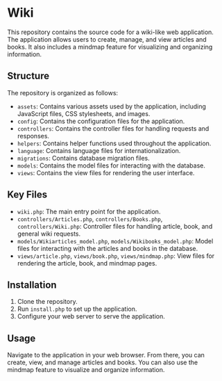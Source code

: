 # Wiki

This repository contains the source code for a wiki-like web application. The application allows users to create, manage, and view articles and books. It also includes a mindmap feature for visualizing and organizing information.

## Structure

The repository is organized as follows:

- `assets`: Contains various assets used by the application, including JavaScript files, CSS stylesheets, and images.
- `config`: Contains the configuration files for the application.
- `controllers`: Contains the controller files for handling requests and responses.
- `helpers`: Contains helper functions used throughout the application.
- `language`: Contains language files for internationalization.
- `migrations`: Contains database migration files.
- `models`: Contains the model files for interacting with the database.
- `views`: Contains the view files for rendering the user interface.

## Key Files

- `wiki.php`: The main entry point for the application.
- `controllers/Articles.php`, `controllers/Books.php`, `controllers/Wiki.php`: Controller files for handling article, book, and general wiki requests.
- `models/Wikiarticles_model.php`, `models/Wikibooks_model.php`: Model files for interacting with the articles and books in the database.
- `views/article.php`, `views/book.php`, `views/mindmap.php`: View files for rendering the article, book, and mindmap pages.

## Installation

1. Clone the repository.
2. Run `install.php` to set up the application.
3. Configure your web server to serve the application.

## Usage

Navigate to the application in your web browser. From there, you can create, view, and manage articles and books. You can also use the mindmap feature to visualize and organize information.
